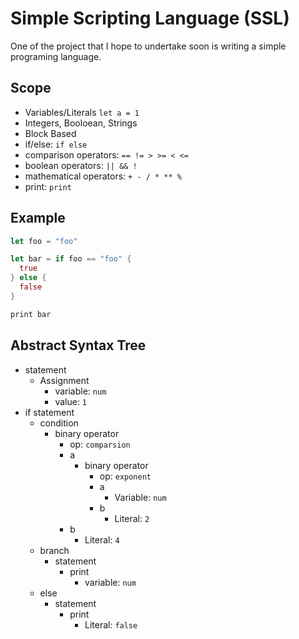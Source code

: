# Simple Scripting Language (SSL)

One of the project that I hope to undertake soon is writing a simple programing language.

## Scope

- Variables/Literals `let a = 1`
- Integers, Booloean, Strings
- Block Based
- if/else: `if else`
- comparison operators: `== != > >= < <=`
- boolean operators: `|| && !`
- mathematical operators: `+ - / * ** %`
- print: `print`

## Example

```rust
let foo = "foo"

let bar = if foo == "foo" {
  true
} else {
  false
}

print bar
```

## Abstract Syntax Tree

- statement
  - Assignment
    - variable: `num`
    - value: `1`
- if statement
  - condition
    - binary operator
      - op: `comparsion`
      - a
        - binary operator
          - op: `exponent`
          - a
            - Variable: `num`
          - b
            - Literal: `2`
      - b
        - Literal: `4`
  - branch
    - statement
      - print
        - variable: `num`
  - else
    - statement
      - print
        - Literal: `false`
